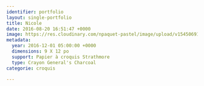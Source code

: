 ```yaml
---
identifier: portfolio
layout: single-portfolio
title: Nicole
date: 2016-08-20 16:51:47 +0000
image: https://res.cloudinary.com/npaquet-pastel/image/upload/v1545069120/Nicole-bande-dessin%C3%A9e-2016.jpg
metadata:
  year: 2016-12-01 05:00:00 +0000
  dimensions: 9 X 12 po
  support: Papier à croquis Strathmore
  type: Crayon General's Charcoal
categorie: croquis

---
```

